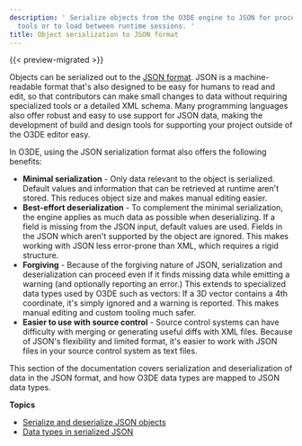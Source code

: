 ```yaml
---
description: ' Serialize objects from the O3DE engine to JSON for processing by other
  tools or to load between runtime sessions. '
title: Object serialization to JSON format
---
```


{{< preview-migrated >}}

 Objects can be serialized out to the [JSON format](http://json.org). JSON is a machine\-readable format that's also designed to be easy for humans to read and edit, so that contributors can make small changes to data without requiring specialized tools or a detailed XML schema. Many programming languages also offer robust and easy to use support for JSON data, making the development of build and design tools for supporting your project outside of the O3DE editor easy.

 In O3DE, using the JSON serialization format also offers the following benefits:
+  **Minimal serialization** - Only data relevant to the object is serialized. Default values and information that can be retrieved at runtime aren't stored. This reduces object size and makes manual editing easier.
+  **Best\-effort deserialization** - To complement the minimal serialization, the engine applies as much data as possible when deserializing. If a field is missing from the JSON input, default values are used. Fields in the JSON which aren't supported by the object are ignored. This makes working with JSON less error\-prone than XML, which requires a rigid structure.
+  **Forgiving** - Because of the forgiving nature of JSON, serialization and deserialization can proceed even if it finds missing data while emitting a warning (and optionally reporting an error.) This extends to specialized data types used by O3DE such as vectors: If a 3D vector contains a 4th coordinate, it's simply ignored and a warning is reported. This makes manual editing and custom tooling much safer.
+  **Easier to use with source control** - Source control systems can have difficulty with merging or generating useful diffs with XML files. Because of JSON's flexibility and limited format, it's easier to work with JSON files in your source control system as text files.

 This section of the documentation covers serialization and deserialization of data in the JSON format, and how O3DE data types are mapped to JSON data types.

**Topics**
+ [Serialize and deserialize JSON objects](/docs/user-guide/engine/serialization/json-serialize-deserialize.md)
+ [Data types in serialized JSON](/docs/user-guide/engine/serialization/json-data-types.md)
